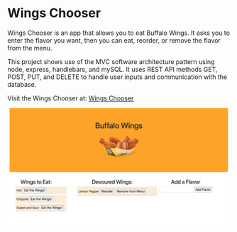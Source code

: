 # Wings Chooser

Wings Chooser is an app that allows you to eat Buffalo Wings. It asks you to enter the flavor you want, then you can eat, reorder, or remove the flavor from the menu.

This project shows use of the MVC software architecture pattern using node, express, handlebars, and mySQL. It uses REST API methods GET, POST, PUT, and DELETE to handle user inputs and communication with the database.

Visit the Wings Chooser at: [Wings Chooser](https://lit-shore-57043.herokuapp.com/)

![Wings Chooser](./public/assets/img/wings-chooser.png "wings-chooser")